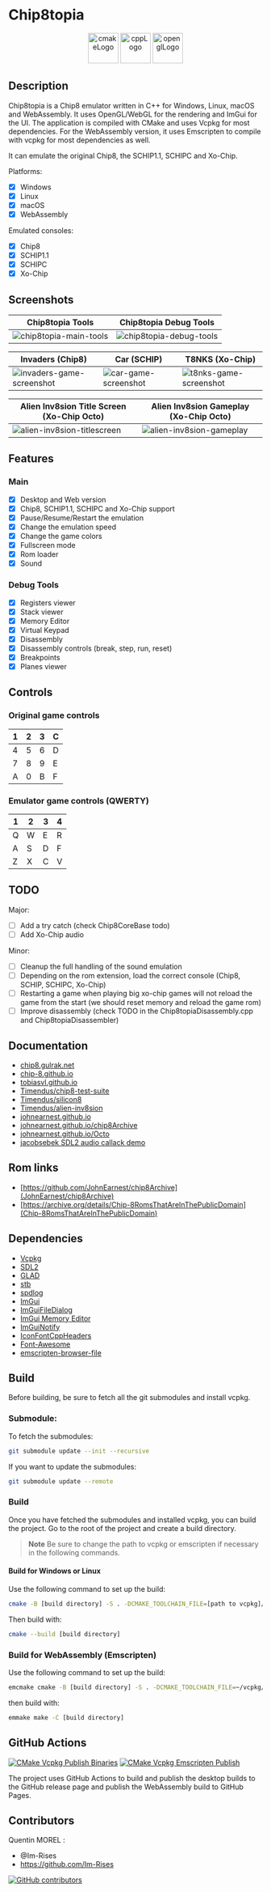 # Chip8topia

<p align="center">
      <img src="https://user-images.githubusercontent.com/59691442/183268126-b3d19e66-8f2d-463a-805e-ae6ef7cc6c01.png" alt="cmakeLogo" style="height:60px;"/>
      <img src="https://img.shields.io/badge/C%2B%2B-00599C?style=for-the-badge&logo=c%2B%2B&logoColor=white" alt="cppLogo" style="height:60px;"/>
      <img src="https://img.shields.io/badge/OpenGL-FFFFFF?style=for-the-badge&logo=opengl" alt="openglLogo" style="height:60px;"/>
</p>

## Description

Chip8topia is a Chip8 emulator written in C++ for Windows, Linux, macOS and WebAssembly. It uses OpenGL/WebGL for the
rendering
and ImGui for the UI.
The application is compiled with CMake and uses Vcpkg for most dependencies.
For the WebAssembly version, it uses Emscripten to compile with vcpkg for most dependencies as well.

It can emulate the original Chip8, the SCHIP1.1, SCHIPC and Xo-Chip.

Platforms:

- [x] Windows
- [x] Linux
- [x] macOS
- [x] WebAssembly

Emulated consoles:

- [x] Chip8
- [x] SCHIP1.1
- [x] SCHIPC
- [x] Xo-Chip

## Screenshots

| Chip8topia Tools                                                                                                      | Chip8topia Debug Tools                                                                                                 |
|-----------------------------------------------------------------------------------------------------------------------|------------------------------------------------------------------------------------------------------------------------|
| ![chip8topia-main-tools](https://github.com/Im-Rises/Chip8topia/assets/59691442/0024eddd-8af2-49fa-89e4-6b4e11660712) | ![chip8topia-debug-tools](https://github.com/Im-Rises/Chip8topia/assets/59691442/44ed037c-4921-4c83-9411-54c9a0b51f53) |

| Invaders (Chip8)                                                                                                         | Car (SCHIP)                                                                                                         | T8NKS (Xo-Chip)                                                                                                       |                                                                                                                   
|--------------------------------------------------------------------------------------------------------------------------|---------------------------------------------------------------------------------------------------------------------|-----------------------------------------------------------------------------------------------------------------------|
| ![invaders-game-screenshot](https://github.com/Im-Rises/Chip8topia/assets/59691442/3e5a2078-2cf7-4929-94c2-ea42cea24efd) | ![car-game-screenshot](https://github.com/Im-Rises/Chip8topia/assets/59691442/13774fed-1ce4-4ab6-b73d-40aa374661a0) | ![t8nks-game-screenshot](https://github.com/Im-Rises/Chip8topia/assets/59691442/e4ab6b1f-e5a4-485f-a26b-dab63e20aff1) |

| Alien Inv8sion Title Screen (Xo-Chip Octo)                                                                                 | Alien Inv8sion Gameplay (Xo-Chip Octo)                                                                                  |
|----------------------------------------------------------------------------------------------------------------------------|-------------------------------------------------------------------------------------------------------------------------|
| ![alien-inv8sion-titlescreen](https://github.com/Im-Rises/Chip8topia/assets/59691442/71eb63c2-4716-49ba-868b-1525f593529e) | ![alien-inv8sion-gameplay](https://github.com/Im-Rises/Chip8topia/assets/59691442/b1c7441a-6045-4cf3-bb98-7fd6d03835d3) |

## Features

### Main

- [x] Desktop and Web version
- [x] Chip8, SCHIP1.1, SCHIPC and Xo-Chip support
- [x] Pause/Resume/Restart the emulation
- [x] Change the emulation speed
- [x] Change the game colors
- [x] Fullscreen mode
- [x] Rom loader
- [x] Sound

### Debug Tools

- [x] Registers viewer
- [x] Stack viewer
- [x] Memory Editor
- [x] Virtual Keypad
- [x] Disassembly
- [x] Disassembly controls (break, step, run, reset)
- [x] Breakpoints
- [x] Planes viewer

## Controls

### Original game controls

| 1 | 2 | 3 | C |
|---|---|---|---|
| 4 | 5 | 6 | D |
| 7 | 8 | 9 | E |
| A | 0 | B | F |

### Emulator game controls (QWERTY)

| 1 | 2 | 3 | 4 |
|---|---|---|---|
| Q | W | E | R |
| A | S | D | F |
| Z | X | C | V |

## TODO

Major:

- [ ] Add a try catch (check Chip8CoreBase todo)
- [ ] Add Xo-Chip audio

Minor:

- [ ] Cleanup the full handling of the sound emulation
- [ ] Depending on the rom extension, load the correct console (Chip8, SCHIP, SCHIPC, Xo-Chip)
- [ ] Restarting a game when playing big xo-chip games will not reload the game from the start (we should reset memory
  and reload the game rom)
- [ ] Improve disassembly (check TODO in the Chip8topiaDisassembly.cpp and Chip8topiaDisassembler)

<!-- Other
Other tasks:
- [ ] Replace the input handler singleton with another pattern...
- [ ] Use cpack to create a release (also update the GitHub Actions) https://cmake.org/cmake/help/book/mastering-cmake/chapter/Packaging%20With%20CPack.html
- [ ] Add a way to change the input keys
- [ ] Add a background when no rom is loaded

Profiling logs:
- [x] Issue with imgui viewport when vsync enabled and window out of the sdl2/glfw main window it doubles the time of the swap buffers, like its doing it two times (disabled completely vsync and use of std::this_thread::sleep_for(std::chrono::milliseconds(16)) in the main loop)
- [x] LD_Vx_K is somehow very very slow ??? (corrected by not iterating over all the keys but only checking if the previous bitset of the keys is different from the current one)
- [x] Breakpoints in Chip8Emulator is slow (stop using a std::set when checking if we should break on the current PC and use of an array)
-->

## Documentation

- [chip8.gulrak.net](https://chip8.gulrak.net/)
- [chip-8.github.io](https://chip-8.github.io/)
- [tobiasvl.github.io](https://tobiasvl.github.io/blog/write-a-chip-8-emulator/)
- [Timendus/chip8-test-suite](https://github.com/Timendus/chip8-test-suite)
- [Timendus/silicon8](https://github.com/Timendus/silicon8/tree/)
- [Timendus/alien-inv8sion](https://github.com/Timendus/alien-inv8sion)
- [johnearnest.github.io](http://johnearnest.github.io/Octo/docs/XO-ChipSpecification.html)
- [johnearnest.github.io/chip8Archive](https://johnearnest.github.io/chip8Archive/?sort=platform)
- [johnearnest.github.io/Octo](https://johnearnest.github.io/Octo/)
- [jacobsebek SDL2 audio callack demo](https://gist.github.com/jacobsebek/10867cb10cdfccf1d6cfdd24fa23ee96)

[//]: # (- [devernay.free.fr]&#40;http://devernay.free.fr/hacks/chip8/C8TECH10.HTM&#41;)

## Rom links

- [https://github.com/JohnEarnest/chip8Archive](JohnEarnest/chip8Archive)
- [https://archive.org/details/Chip-8RomsThatAreInThePublicDomain](Chip-8RomsThatAreInThePublicDomain)

<!--
### Other resources

https://en.wikipedia.org/wiki/CHIP-8
https://www.laurencescotford.net/2020/07/19/chip-8-on-the-cosmac-vip-arithmetic-and-logic-instructions/
https://www.laurencescotford.net/2020/07/19/chip-8-on-the-cosmac-vip-drawing-sprites/
https://webgl2fundamentals.org/webgl/lessons/webgl-data-textures.html
https://emscripten.org/docs/porting/files/packaging_files.html
https://emscripten.org/docs/porting/files/index.html
https://emscripten.org/docs/porting/files/file_systems_overview.html#file-system-overview
https://emscripten.org/docs/porting/files/Synchronous-Virtual-XHR-Backed-File-System-Usage.html#synchronous-virtual-xhr-backed-file-system-usage
https://github.com/marketplace/actions/upload-release-asset
https://github.com/mymindstorm/setup-emsdk
https://github.com/Armchair-Software/emscripten-browser-file
-->

## Dependencies

- [Vcpkg](https://vcpkg.io/en)
- [SDL2](https://www.libsdl.org/)
- [GLAD](https://glad.dav1d.de/)
- [stb](https://github.com/nothings/stb)
- [spdlog](https://github.com/gabime/spdlog)
- [ImGui](https://github.com/ocornut/imgui)
- [ImGuiFileDialog](https://github.com/aiekick/ImGuiFileDialog)
- [ImGui Memory Editor](https://github.com/ocornut/imgui_club/tree/main/imgui_memory_editor)
- [ImGuiNotify](https://github.com/TyomaVader/ImGuiNotify/tree/Dev)
- [IconFontCppHeaders](https://github.com/juliettef/IconFontCppHeaders)
- [Font-Awesome](https://github.com/FortAwesome/Font-Awesome)
- [emscripten-browser-file](https://github.com/Armchair-Software/emscripten-browser-file)

## Build

Before building, be sure to fetch all the git submodules and install vcpkg.

### Submodule:

To fetch the submodules:

```bash
git submodule update --init --recursive
```

If you want to update the submodules:

```bash
git submodule update --remote
```

### Build

Once you have fetched the submodules and installed vcpkg, you can build the project.
Go to the root of the project and create a build directory.

> **Note**
> Be sure to change the path to vcpkg or emscripten if necessary in the following commands.

#### Build for Windows or Linux

Use the following command to set up the build:

```bash
cmake -B [build directory] -S . -DCMAKE_TOOLCHAIN_FILE=[path to vcpkg]/scripts/buildsystems/vcpkg.cmake
```

Then build with:

```bash
cmake --build [build directory]
```

### Build for WebAssembly (Emscripten)

Use the following command to set up the build:

```bash
emcmake cmake -B [build directory] -S . -DCMAKE_TOOLCHAIN_FILE=~/vcpkg/scripts/buildsystems/vcpkg.cmake -DVCPKG_CHAINLOAD_TOOLCHAIN_FILE=${EMSDK}/upstream/emscripten/cmake/Modules/Platform/Emscripten.cmake -DVCPKG_TARGET_TRIPLET=wasm32-emscripten "-DCMAKE_EXE_LINKER_FLAGS=-s USE_SDL=2 -s FULL_ES3=1 -s WASM=1 -s EXPORTED_RUNTIME_METHODS=[ccall] -s ALLOW_MEMORY_GROWTH=1 -s EXPORTED_FUNCTIONS=[_main,_malloc,_free] --preload-file ../../Chip8Games --preload-file ../../shaders --preload-file ../../fonts" -DCMAKE_BUILD_TYPE=Release
```

then build with:

```bash
emmake make -C [build directory]
```

## GitHub Actions

[![CMake Vcpkg Publish Binaries](https://github.com/Im-Rises/Chip8topia/actions/workflows/cmake-vcpkg-publish-binaries.yml/badge.svg)](https://github.com/Im-Rises/Chip8topia/actions/workflows/cmake-vcpkg-publish-binaries.yml)
[![CMake Vcpkg Emscripten Publish](https://github.com/Im-Rises/Chip8topia/actions/workflows/cmake-vcpkg-emscripten-publish.yml/badge.svg)](https://github.com/Im-Rises/Chip8topia/actions/workflows/cmake-vcpkg-emscripten-publish.yml)

The project uses GitHub Actions to build and publish the desktop builds to the GitHub release page and publish the
WebAssembly build to GitHub Pages.

## Contributors

Quentin MOREL :

- @Im-Rises
- <https://github.com/Im-Rises>

[![GitHub contributors](https://contrib.rocks/image?repo=Im-Rises/Chip8topia)](https://github.com/Im-Rises/Chip8topia/graphs/contributors)
